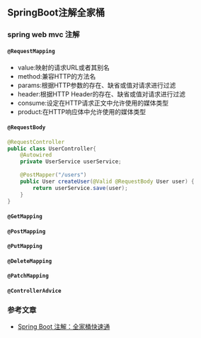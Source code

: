 ## SpringBoot注解全家桶

### spring web mvc 注解
#### `@RequestMapping`                           
- value:映射的请求URL或者其别名
- method:兼容HTTP的方法名
- params:根据HTTP参数的存在、缺省或值对请求进行过滤
- header:根据HTTP Header的存在、缺省或值对请求进行过滤
- consume:设定在HTTP请求正文中允许使用的媒体类型
- product:在HTTP响应体中允许使用的媒体类型


#### `@RequestBody`
```java
@RequestController
public class UserController{
    @Autowired
    private UserService userService;
    
    @PostMapper("/users")
    public User createUser(@Valid @RequestBody User user) {
        return userService.save(user);
    }
}
```

#### `@GetMapping`

#### `@PostMapping`

#### `@PutMapping`

#### `@DeleteMapping`

#### `@PatchMapping`

#### `@ControllerAdvice`


### 参考文章
- [Spring Boot 注解：全家桶快速通](https://mp.weixin.qq.com/s?__biz=Mzg2MjEwMjI1Mg==&mid=2247488546&idx=1&sn=6f0578cd15fa6bac7b4cb2ab179f715f&chksm=ce0da3a1f97a2ab7fb645a24766e6180c58139e961bd9473575182324eed8f9deffa5f05f103&mpshare=1&scene=23&srcid=&sharer_sharetime=1565135141265&sharer_shareid=1d216393e47b9d7ffafbaa4f54256b39#rd)